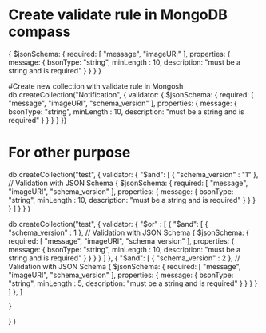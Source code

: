 # Create validate rule in MongoDB compass
{
  $jsonSchema: {
     required: [ "message", "imageURI" ],
     properties: {
        message: {
           bsonType: "string",
           minLength : 10,
           description: "must be a string and is required"
        }
     }
  }
}

#Create new collection with validate rule in Mongosh
db.createCollection("Notification", {
   validator: {
      $jsonSchema: {
            required: [ "message", "imageURI", "schema_version" ],
            properties: {
               message: {
                  bsonType: "string",
                  minLength : 10,
                  description: "must be a string and is required"
               }
            }
         }
      }
})

# For other purpose
db.createCollection("test", {
   validator: {
     "$and": [
       {
           "schema_version" : "1"
       },
       // Validation with JSON Schema
       {
         $jsonSchema: {
               required: [ "message", "imageURI", "schema_version" ],
               properties: {
                  message: {
                     bsonType: "string",
                     minLength : 10,
                     description: "must be a string and is required"
                  }
               }
            }
        }
      ]
    }
  }
)


db.createCollection("test", {
   validator: {
     "$or" : [
      {
         "$and": [
                  {
                     "schema_version" : 1
                  },
                  // Validation with JSON Schema
                  {
                     $jsonSchema: {
                           required: [ "message", "imageURI", "schema_version" ],
                           properties: {
                              message: {
                                 bsonType: "string",
                                 minLength : 10,
                                 description: "must be a string and is required"
                              }
                           }
                        }
                  }
               ]
      },
      {
         "$and": [
                  {
                     "schema_version" : 2
                  },
                  // Validation with JSON Schema
                  {
                     $jsonSchema: {
                           required: [ "message", "imageURI", "schema_version" ],
                           properties: {
                              message: {
                                 bsonType: "string",
                                 minLength : 5,
                                 description: "must be a string and is required"
                              }
                           }
                        }
                  }
               ]
      },
     ]
     
    }
  }
)


